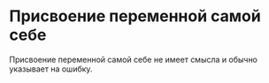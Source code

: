 # Присвоение переменной самой себе

Присвоение переменной самой себе не имеет смысла и обычно указывает на ошибку.
